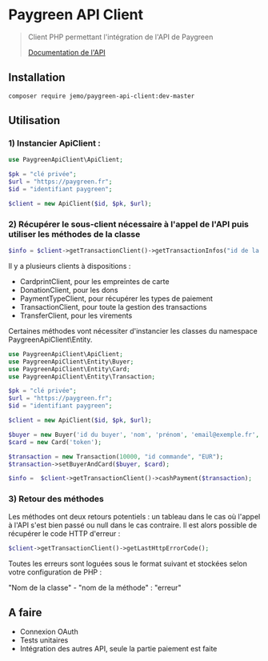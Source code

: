 # Paygreen API Client
> Client PHP permettant l'intégration de l'API de Paygreen
>
> <a href="https://paygreen.fr/documentation/api-documentation-categorie?cat=paiement">Documentation de l'API</a>

## Installation
```shell script
composer require jemo/paygreen-api-client:dev-master
```

## Utilisation

### 1) Instancier ApiClient :
```php
use PaygreenApiClient\ApiClient;

$pk = "clé privée";
$url = "https://paygreen.fr";
$id = "identifiant paygreen";

$client = new ApiClient($id, $pk, $url);
```

### 2) Récupérer le sous-client nécessaire à l'appel de l'API puis utiliser les méthodes de la classe
```php
$info = $client->getTransactionClient()->getTransactionInfos("id de la transaction");
```
Il y a plusieurs clients à dispositions :
- CardprintClient, pour les empreintes de carte
- DonationClient, pour les dons
- PaymentTypeClient, pour récupérer les types de paiement
- TransactionClient, pour toute la gestion des transactions
- TransferClient, pour les virements

Certaines méthodes vont nécessiter d'instancier les classes du namespace PaygreenApiClient\Entity.
```php
use PaygreenApiClient\ApiClient;
use PaygreenApiClient\Entity\Buyer;
use PaygreenApiClient\Entity\Card;
use PaygreenApiClient\Entity\Transaction;

$pk = "clé privée";
$url = "https://paygreen.fr";
$id = "identifiant paygreen";

$client = new ApiClient($id, $pk, $url);

$buyer = new Buyer('id du buyer', 'nom', 'prénom', 'email@exemple.fr', 'pays', 'nom entreprise');
$card = new Card('token');

$transaction = new Transaction(10000, "id commande", "EUR");
$transaction->setBuyerAndCard($buyer, $card);

$info =  $client->getTransactionClient()->cashPayment($transaction);
```

### 3) Retour des méthodes
Les méthodes ont deux retours potentiels : un tableau dans le cas où l'appel à l'API s'est bien passé ou null dans le cas contraire. Il est alors possible de récupérer le code HTTP d'erreur :
```php
$client->getTransactionClient()->getLastHttpErrorCode();
```
Toutes les erreurs sont loguées sous le format suivant et stockées selon votre configuration de PHP : 

"Nom de la classe" - "nom de la méthode" : "erreur"

## A faire
- Connexion OAuth
- Tests unitaires
- Intégration des autres API, seule la partie paiement est faite